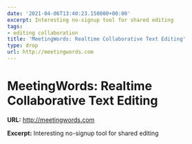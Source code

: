 ```yaml
---
date: '2021-04-06T13:40:23.150000+00:00'
excerpt: Interesting no-signup tool for shared editing
tags:
- editing collaboration
title: 'MeetingWords: Realtime Collaborative Text Editing'
type: drop
url: http://meetingwords.com
---
```


# MeetingWords: Realtime Collaborative Text Editing

**URL:** http://meetingwords.com

**Excerpt:** Interesting no-signup tool for shared editing
